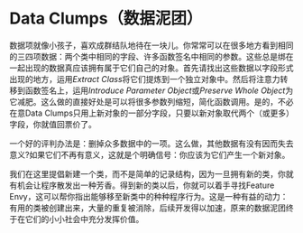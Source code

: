 # Data Clumps（数据泥团）

数据项就像小孩子，喜欢成群结队地待在一块儿。你常常可以在很多地方看到相同的三四项数据：两个类中相同的字段、许多函数签名中相同的参数。这些总是绑在一起出现的数据真应该拥有属于它们自己的对象。首先请找出这些数据以字段形式出现的地方，运用*Extract Class*将它们提炼到一个独立对象中。然后将注意力转移到函数签名上，运用*Introduce Parameter Object*或*Preserve Whole Object*为它减肥。这么做的直接好处是可以将很多参数列缩短，简化函数调用。是的，不必在意Data Clumps只用上新对象的一部分字段，只要以新对象取代两个（或更多）字段，你就值回票价了。

一个好的评判办法是：删掉众多数据中的一项。这么做，其他数据有没有因而失去意义?如果它们不再有意义，这就是个明确信号：你应该为它们产生一个新对象。

我们在这里提倡新建一个类，而不是简单的记录结构，因为一旦拥有新的类，你就有机会让程序散发出一种芳香。得到新的类以后，你就可以着手寻找Feature Envy，这可以帮你指出能够移至新类中的种种程序行为。这是一种有益的动力：有用的类被创建出来，大量的重复被消除，后续开发得以加速，原来的数据泥团终于在它们的小小社会中充分发挥价值。

